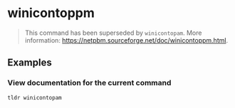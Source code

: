 # winicontoppm

> This command has been superseded by `winicontopam`. More information: <https://netpbm.sourceforge.net/doc/winicontoppm.html>.

## Examples

### View documentation for the current command

```bash
tldr winicontopam
```
